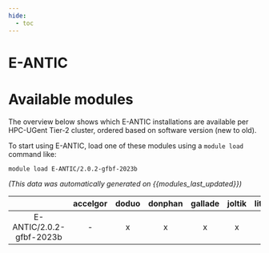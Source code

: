 ```yaml
---
hide:
  - toc
---
```


E-ANTIC
=======

# Available modules


The overview below shows which E-ANTIC installations are available per HPC-UGent Tier-2 cluster, ordered based on software version (new to old).

To start using E-ANTIC, load one of these modules using a `module load` command like:

```shell
module load E-ANTIC/2.0.2-gfbf-2023b
```

*(This data was automatically generated on {{modules_last_updated}})*

| |accelgor|doduo|donphan|gallade|joltik|litleo|shinx|
| :---: | :---: | :---: | :---: | :---: | :---: | :---: | :---: |
|E-ANTIC/2.0.2-gfbf-2023b|-|x|x|x|x|x|x|
